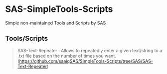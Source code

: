 # SAS-SimpleTools-Scripts
Simple non-maintained Tools and Scripts by SAS

## Tools/Scripts
> SAS-Text-Repeater : Allows to repeatedly enter a given text/string to a .txt file based on the number of times you want. (https://github.com/saaiqSAS/SimpleTools-Scripts/tree/SAS/SAS-Text-Repeater)


